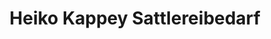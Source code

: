 ---
title: "Heiko Kappey Sattlereibedarf"
url: /sehnde/heiko-kappey-sattlereibedarf/
shop: Allgemein
---